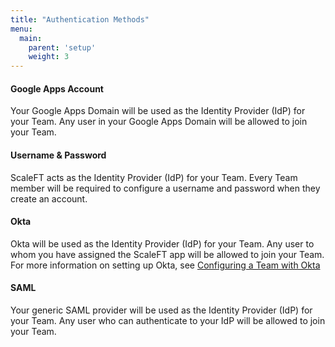 ```yaml
---
title: "Authentication Methods"
menu:
  main:
    parent: 'setup'
    weight: 3
---
```




#### Google Apps Account

Your Google Apps Domain will be used as the Identity Provider (IdP) for your Team. Any user in your Google Apps Domain will be allowed to join your Team.

#### Username & Password

ScaleFT acts as the Identity Provider (IdP) for your Team. Every Team member will be required to configure a username and password when they create an account.

#### Okta

Okta will be used as the Identity Provider (IdP) for your Team. Any user to whom you have assigned the ScaleFT app will be allowed to join your Team. For more information on setting up Okta, see [Configuring a Team with Okta](/docs/sestup-okta-team)

#### SAML

Your generic SAML provider will be used as the Identity Provider (IdP) for your Team. Any user who can authenticate to your IdP will be allowed to join your Team.